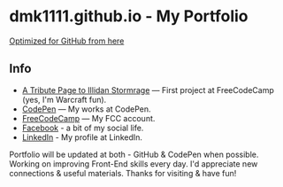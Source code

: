 # dmk1111.github.io - My Portfolio

[Optimized for GitHub from here](http://codepen.io/dmk1111/pen/PzGPxv)

## Info

* [A Tribute Page to Illidan Stormrage](http://codepen.io/dmk1111/pen/xOOMxv) — First project at FreeCodeCamp (yes, I'm Warcraft fun).
* [CodePen](http://codepen.io/dmk1111/pens/public/) — My works at CodePen.
* [FreeCodeCamp](https://www.freecodecamp.com/dmk1111) — My FCC account.
* [Facebook](https://www.facebook.com/dima.golysh) - a bit of my social life.
* [LinkedIn](https://www.linkedin.com/in/dmk1111/en) - My profile at LinkedIn.


Portfolio will be updated at both - GitHub & CodePen when possible. Working on improving Front-End skills every day. I'd appreciate new connections & useful materials. Thanks for visiting & have fun!

